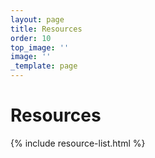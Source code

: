 ```yaml
---
layout: page
title: Resources
order: 10
top_image: ''
image: ''
_template: page
---
```





# Resources

{% include resource-list.html %}
